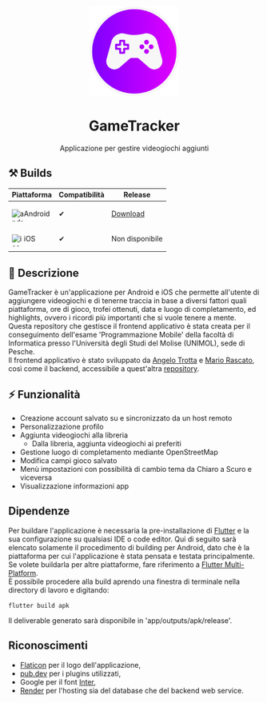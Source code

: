 <p align="center">
  <img width="180" src="assets/logo-circle.png" alt="GameTracker"></img>
  <h1 align="center">GameTracker</h1>
  <p align="center">Applicazione per gestire videogiochi aggiunti
</p>

## ⚒️ Builds

|Piattaforma| Compatibilità | Release                                                                |
|--------|---------------|------------------------------------------------------------------------|
|<p><img width="24" height="24" align="left" src="https://img.icons8.com/nolan/64/android-os.png" alt="android"> Android </p>| ✔ | [Download](https://github.com/ShyVortex/game-tracker/releases/latest) |
|<p><img width="24" height="24" align="left" src="https://img.icons8.com/nolan/64/ios-logo.png" alt="ios"> iOS </p>| ✔ | Non disponibile |

## 📜 Descrizione
GameTracker è un'applicazione per Android e iOS che permette all'utente di aggiungere videogiochi e di tenerne traccia in base a diversi fattori quali piattaforma, ore di gioco, trofei ottenuti, 
data e luogo di completamento, ed highlights, ovvero i ricordi più importanti che si vuole tenere a mente.  
Questa repository che gestisce il frontend applicativo è stata creata per il conseguimento dell'esame 'Programmazione Mobile' della facoltà di Informatica presso l'Università degli Studi del Molise (UNIMOL),
sede di Pesche.  
Il frontend applicativo è stato sviluppato da [Angelo Trotta](https://github.com/ShyVortex) e [Mario Rascato](https://github.com/mariorascato), 
così come il backend, accessibile a quest'altra [repository](https://github.com/mariorascato/GameManager-backend).

## ⚡ Funzionalità
- Creazione account salvato su e sincronizzato da un host remoto
- Personalizzazione profilo
- Aggiunta videogiochi alla libreria
  - Dalla libreria, aggiunta videogiochi ai preferiti
- Gestione luogo di completamento mediante OpenStreetMap
- Modifica campi gioco salvato
- Menù impostazioni con possibilità di cambio tema da Chiaro a Scuro e viceversa
- Visualizzazione informazioni app

## Dipendenze
Per buildare l'applicazione è necessaria la pre-installazione di [Flutter](https://flutter.dev/) e la sua configurazione su qualsiasi IDE o code editor.
Qui di seguito sarà elencato solamente il procedimento di building per Android, dato che è la piattaforma per cui l'applicazione è stata pensata e testata principalmente.  
Se volete buildarla per altre piattaforme, fare riferimento a [Flutter Multi-Platform](https://flutter.dev/multi-platform).  
È possibile procedere alla build aprendo una finestra di terminale nella directory di lavoro e digitando:
 ```shell
 flutter build apk
 ```
Il deliverable generato sarà disponibile in 'app/outputs/apk/release'.

## Riconoscimenti
- [Flaticon](https://www.flaticon.com/) per il logo dell'applicazione,
- [pub.dev](https://pub.dev/) per i plugins utilizzati,
- Google per il font [Inter](https://fonts.google.com/specimen/Inter),
- [Render](https://render.com/) per l'hosting sia del database che del backend web service.

## 
